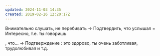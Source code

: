 ```yaml
---
updated: 2024-11-03 14:35
created: 2019-02-26 12:20:17Z
---
```


Внимательно слушать, не перебивать -> Подтвердить, что услышал = Интересно, т.е. ты говоришь

, что... -> Подтверждение : это здорово, ты очень заботливая, трудолюбивая и т.д.
